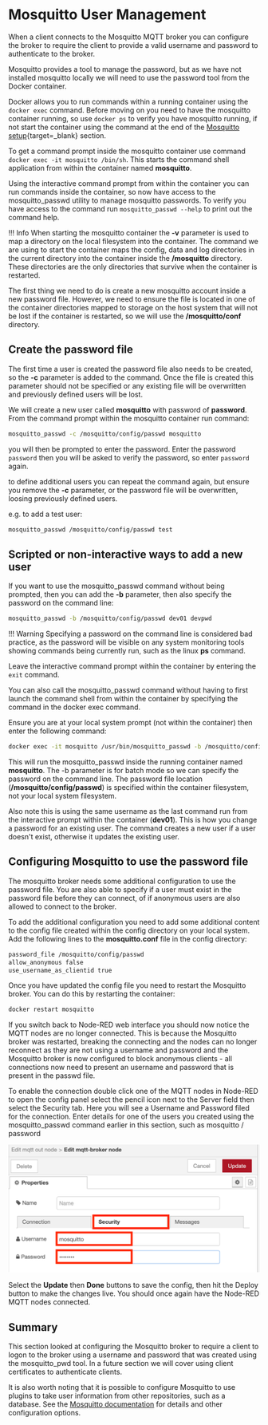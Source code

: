 # Mosquitto User Management

When a client connects to the Mosquitto MQTT broker you can configure the broker to require the client to provide a valid username and password to authenticate to the broker.

Mosquitto provides a tool to manage the password, but as we have not installed mosquitto locally we will need to use the password tool from the Docker container.

Docker allows you to run commands within a running container using the ```docker exec``` command.  Before moving on you need to have the mosquitto container running, so use ```docker ps``` to verify you have mosquitto running, if not start the container using the command at the end of the [Mosquitto setup](README.md){target=_blank} section.

To get a command prompt inside the mosquitto container use command ```docker exec -it mosquitto /bin/sh```.  This starts the command shell application from within the container named **mosquitto**.

Using the interactive command prompt from within the container you can run commands inside the container, so now have access to the mosquitto_passwd utility to manage mosquitto passwords.  To verify you have access to the command run ```mosquitto_passwd --help``` to print out the command help.

!!! Info
    When starting the mosquitto container the **-v** parameter is used to map a directory on the local filesystem into the container.  The command we are using to start the container maps the config, data and log directories in the current directory into the container inside the **/mosquitto** directory.  These directories are the only directories that survive when the container is restarted.

The first thing we need to do is create a new mosquitto account inside a new password file.  However, we need to ensure the file is located in one of the container directories mapped to storage on the host system that will not be lost if the container is restarted, so we will use the **/mosquitto/conf** directory.

## Create the password file

The first time a user is created the password file also needs to be created, so the **-c** parameter is added to the command.  Once the file is created this parameter should not be specified or any existing file will be overwritten and previously defined users will be lost.

We will create a new user called **mosquitto** with password of **password**.  From the command prompt within the mosquitto container run command:

``` bash
mosquitto_passwd -c /mosquitto/config/passwd mosquitto
```

you will then be prompted to enter the password.  Enter the password ```password``` then you will be asked to verify the password, so enter ```password``` again.

to define additional users you can repeat the command again, but ensure you remove the **-c** parameter, or the password file will be overwritten, loosing previously defined users.

e.g. to add a test user:

``` bash
mosquitto_passwd /mosquitto/config/passwd test
```

## Scripted or non-interactive ways to add a new user

If you want to use the mosquitto_passwd command without being prompted, then you can add the **-b** parameter, then also specify the password on the command line:

``` bash
mosquitto_passwd -b /mosquitto/config/passwd dev01 devpwd
```

!!! Warning
    Specifying a password on the command line is considered bad practice, as the password will be visible on any system monitoring tools showing commands being currently run, such as the linux **ps** command.

Leave the interactive command prompt within the container by entering the ```exit``` command.

You can also call the mosquitto_passwd command without having to first launch the command shell from within the container by specifying the command in the docker exec command.  

Ensure you are at your local system prompt (not within the container) then enter the following command:

``` bash
docker exec -it mosquitto /usr/bin/mosquitto_passwd -b /mosquitto/config/passwd dev01 passw0rd
```

This will run the mosquitto_passwd inside the running container named **mosquitto**.  The -b parameter is for batch mode so we can specify the password on the command line.  The password file location (**/mosquitto/config/passwd**) is specified within the container filesystem, not your local system filesystem.

Also note this is using the same username as the last command run from the interactive prompt within the container (**dev01**).  This is how you change a password for an existing user.  The command creates a new user if a user doesn't exist, otherwise it updates the existing user.

## Configuring Mosquitto to use the password file

The mosquitto broker needs some additional configuration to use the password file.  You are also able to specify if a user must exist in the password file before they can connect, of if anonymous users are also allowed to connect to the broker.

To add the additional configuration you need to add some additional content to the config file created within the config directory on your local system.  Add the following lines to the **mosquitto.conf** file in the config directory:

``` text
password_file /mosquitto/config/passwd
allow_anonymous false
use_username_as_clientid true
```

Once you have updated the config file you need to restart the Mosquitto broker.  You can do this by restarting the container:

``` bash
docker restart mosquitto
```

If you switch back to Node-RED web interface you should now notice the MQTT nodes are no longer connected.  This is because the Mosquitto broker was restarted, breaking the connecting and the nodes can no longer reconnect as they are not using a username and password and the Mosquitto broker is now configured to block anonymous clients - all connections now need to present an username and password that is present in the passwd file.

To enable the connection double click one of the MQTT nodes in Node-RED to open the config panel select the pencil icon next to the Server field then select the Security tab.  Here you will see a Username and Password filed for the connection.  Enter details for one of the users you created using the mosquitto_passwd command earlier in this section, such as mosquitto / password

![MQTT User](../images/NodeRED_MQTT_user.png)

Select the **Update** then **Done** buttons to save the config, then hit the Deploy button to make the changes live.  You should once again have the Node-RED MQTT nodes connected.

## Summary

This section looked at configuring the Mosquitto broker to require a client to logon to the broker using a username and password that was created using the mosquitto_pwd tool.  In a future section we will cover using client certificates to authenticate clients.

It is also worth noting that it is possible to configure Mosquitto to use plugins to take user information from other repositories, such as a database.  See the [Mosquitto documentation](https://mosquitto.org/man/mosquitto-conf-5.html) for details and other configuration options.
